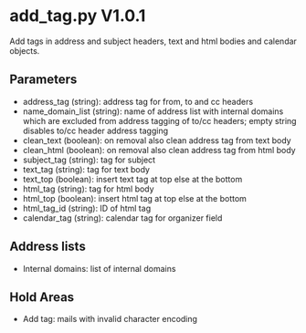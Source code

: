 add_tag.py V1.0.1
=================

Add tags in address and subject headers, text and html bodies and calendar objects.

## Parameters
* address_tag (string): address tag for from, to and cc headers
* name_domain_list (string): name of address list with internal domains which are excluded from address tagging of to/cc headers; empty string disables to/cc header address tagging
* clean_text (boolean): on removal also clean address tag from text body
* clean_html (boolean): on removal also clean address tag from html body
* subject_tag (string): tag for subject
* text_tag (string): tag for text body
* text_top (boolean): insert text tag at top else at the bottom
* html_tag (string): tag for html body
* html_top (boolean): insert html tag at top else at the bottom
* html_tag_id (string): ID of html tag
* calendar_tag (string): calendar tag for organizer field

## Address lists
* Internal domains: list of internal domains

## Hold Areas
* Add tag: mails with invalid character encoding
